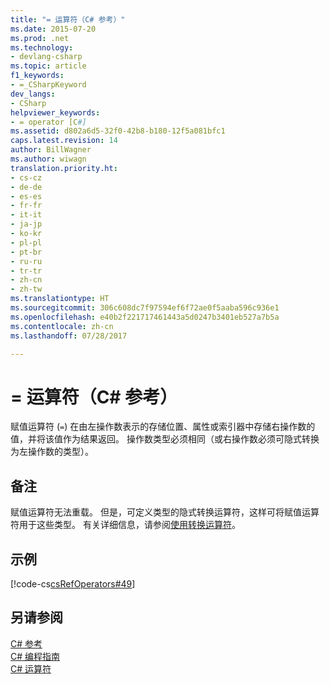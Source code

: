 ```yaml
---
title: "= 运算符（C# 参考）"
ms.date: 2015-07-20
ms.prod: .net
ms.technology:
- devlang-csharp
ms.topic: article
f1_keywords:
- =_CSharpKeyword
dev_langs:
- CSharp
helpviewer_keywords:
- = operator [C#]
ms.assetid: d802a6d5-32f0-42b8-b180-12f5a081bfc1
caps.latest.revision: 14
author: BillWagner
ms.author: wiwagn
translation.priority.ht:
- cs-cz
- de-de
- es-es
- fr-fr
- it-it
- ja-jp
- ko-kr
- pl-pl
- pt-br
- ru-ru
- tr-tr
- zh-cn
- zh-tw
ms.translationtype: HT
ms.sourcegitcommit: 306c608dc7f97594ef6f72ae0f5aaba596c936e1
ms.openlocfilehash: e40b2f221717461443a5d0247b3401eb527a7b5a
ms.contentlocale: zh-cn
ms.lasthandoff: 07/28/2017

---
```

# <a name="-operator-c-reference"></a>= 运算符（C# 参考）
赋值运算符 (`=`) 在由左操作数表示的存储位置、属性或索引器中存储右操作数的值，并将该值作为结果返回。 操作数类型必须相同（或右操作数必须可隐式转换为左操作数的类型）。  
  
## <a name="remarks"></a>备注  
 赋值运算符无法重载。 但是，可定义类型的隐式转换运算符，这样可将赋值运算符用于这些类型。 有关详细信息，请参阅[使用转换运算符](../../../csharp/programming-guide/statements-expressions-operators/using-conversion-operators.md)。  
  
## <a name="example"></a>示例  
 [!code-cs[csRefOperators#49](../../../csharp/language-reference/operators/codesnippet/CSharp/assignment-operator_1.cs)]  
  
## <a name="see-also"></a>另请参阅  
 [C# 参考](../../../csharp/language-reference/index.md)   
 [C# 编程指南](../../../csharp/programming-guide/index.md)   
 [C# 运算符](../../../csharp/language-reference/operators/index.md)


